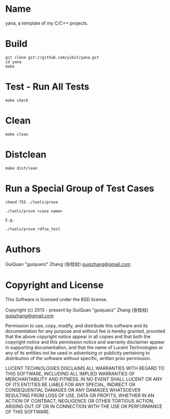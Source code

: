 
Name
====

yana, a template of my C/C++ projects.


Build
=====

    git clone git://github.com/yibit/yana.git
    cd yana
    make


Test  - Run All Tests
====

    make check


Clean
=====

    make clean


Distclean
=======

    make distclean


Run a Special Group of Test Cases
========================

	chmod 755 ./tools/prove
	
	./tools/prove <case name>
	
	E.g. 

	./tools/prove rdfsa_test


Authors
======

GuiQuan "guiquanz" Zhang (张桂权) <guiqzhang@gmail.com>


Copyright and License
=====================

This Software is licensed under the BSD license.

Copyright (c) 2013 - present by GuiQuan "guiquanz" Zhang (张桂权) <guiqzhang@gmail.com>

Permission to use, copy, modify, and distribute this software and
its documentation for any purpose and without fee is hereby
granted, provided that the above copyright notice appear in all
copies and that both the copyright notice and this permission
notice and warranty disclaimer appear in supporting
documentation, and that the name of Lucent Technologies or any of
its entities not be used in advertising or publicity pertaining
to distribution of the software without specific, written prior
permission.

LUCENT TECHNOLOGIES DISCLAIMS ALL WARRANTIES WITH REGARD TO THIS
SOFTWARE, INCLUDING ALL IMPLIED WARRANTIES OF MERCHANTABILITY AND
FITNESS.  IN NO EVENT SHALL LUCENT OR ANY OF ITS ENTITIES BE
LIABLE FOR ANY SPECIAL, INDIRECT OR CONSEQUENTIAL DAMAGES OR ANY
DAMAGES WHATSOEVER RESULTING FROM LOSS OF USE, DATA OR PROFITS,
WHETHER IN AN ACTION OF CONTRACT, NEGLIGENCE OR OTHER TORTIOUS
ACTION, ARISING OUT OF OR IN CONNECTION WITH THE USE OR
PERFORMANCE OF THIS SOFTWARE.

